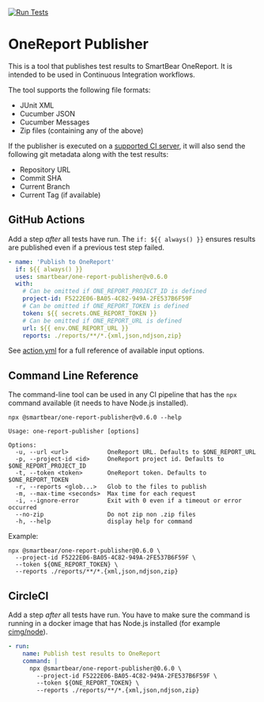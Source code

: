 [![Run Tests](https://github.com/SmartBear/one-report-publisher/actions/workflows/test.yaml/badge.svg)](https://github.com/SmartBear/one-report-publisher/actions/workflows/test.yaml)

# OneReport Publisher

This is a tool that publishes test results to SmartBear OneReport. It is intended to be used in Continuous Integration workflows.

The tool supports the following file formats:

- JUnit XML
- Cucumber JSON
- Cucumber Messages
- Zip files (containing any of the above)

If the publisher is executed on a [supported CI server](https://github.com/cucumber/ci-environment#supported-ci-servers),
it will also send the following git metadata along with the test results:

- Repository URL
- Commit SHA
- Current Branch
- Current Tag (if available)

## GitHub Actions

Add a step _after_ all tests have run. The `if: ${{ always() }}` ensures results are published even if a previous test
step failed.

```yml
- name: 'Publish to OneReport'
  if: ${{ always() }}
  uses: smartbear/one-report-publisher@v0.6.0
  with:
    # Can be omitted if ONE_REPORT_PROJECT_ID is defined
    project-id: F5222E06-BA05-4C82-949A-2FE537B6F59F
    # Can be omitted if ONE_REPORT_TOKEN is defined
    token: ${{ secrets.ONE_REPORT_TOKEN }}
    # Can be omitted if ONE_REPORT_URL is defined
    url: ${{ env.ONE_REPORT_URL }}
    reports: ./reports/**/*.{xml,json,ndjson,zip}
```

See [action.yml](./action.yml) for a full reference of available input options.

## Command Line Reference

The command-line tool can be used in any CI pipeline that has the `npx` command available (it needs to have Node.js installed).

```
npx @smartbear/one-report-publisher@v0.6.0 --help

Usage: one-report-publisher [options]

Options:
  -u, --url <url>           OneReport URL. Defaults to $ONE_REPORT_URL
  -p, --project-id <id>     OneReport project id. Defaults to $ONE_REPORT_PROJECT_ID
  -t, --token <token>       OneReport token. Defaults to $ONE_REPORT_TOKEN
  -r, --reports <glob...>   Glob to the files to publish
  -m, --max-time <seconds>  Max time for each request
  -i, --ignore-error        Exit with 0 even if a timeout or error occurred
  --no-zip                  Do not zip non .zip files
  -h, --help                display help for command
```

Example:

```
npx @smartbear/one-report-publisher@0.6.0 \
  --project-id F5222E06-BA05-4C82-949A-2FE537B6F59F \
  --token ${ONE_REPORT_TOKEN} \
  --reports ./reports/**/*.{xml,json,ndjson,zip}
```

## CircleCI

Add a step _after_ all tests have run. You have to make sure the command is running in a docker image that has Node.js
installed (for example [cimg/node](https://circleci.com/developer/images/image/cimg/node)).

```yml
- run:
    name: Publish test results to OneReport
    command: |
      npx @smartbear/one-report-publisher@0.6.0 \
        --project-id F5222E06-BA05-4C82-949A-2FE537B6F59F \
        --token ${ONE_REPORT_TOKEN} \
        --reports ./reports/**/*.{xml,json,ndjson,zip}
```
